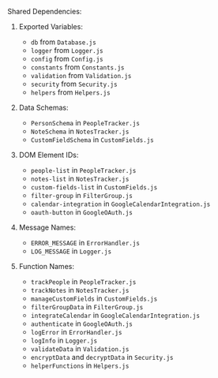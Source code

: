 Shared Dependencies:

1. Exported Variables: 
   - `db` from `Database.js`
   - `logger` from `Logger.js`
   - `config` from `Config.js`
   - `constants` from `Constants.js`
   - `validation` from `Validation.js`
   - `security` from `Security.js`
   - `helpers` from `Helpers.js`

2. Data Schemas: 
   - `PersonSchema` in `PeopleTracker.js`
   - `NoteSchema` in `NotesTracker.js`
   - `CustomFieldSchema` in `CustomFields.js`

3. DOM Element IDs: 
   - `people-list` in `PeopleTracker.js`
   - `notes-list` in `NotesTracker.js`
   - `custom-fields-list` in `CustomFields.js`
   - `filter-group` in `FilterGroup.js`
   - `calendar-integration` in `GoogleCalendarIntegration.js`
   - `oauth-button` in `GoogleOAuth.js`

4. Message Names: 
   - `ERROR_MESSAGE` in `ErrorHandler.js`
   - `LOG_MESSAGE` in `Logger.js`

5. Function Names: 
   - `trackPeople` in `PeopleTracker.js`
   - `trackNotes` in `NotesTracker.js`
   - `manageCustomFields` in `CustomFields.js`
   - `filterGroupData` in `FilterGroup.js`
   - `integrateCalendar` in `GoogleCalendarIntegration.js`
   - `authenticate` in `GoogleOAuth.js`
   - `logError` in `ErrorHandler.js`
   - `logInfo` in `Logger.js`
   - `validateData` in `Validation.js`
   - `encryptData` and `decryptData` in `Security.js`
   - `helperFunctions` in `Helpers.js`